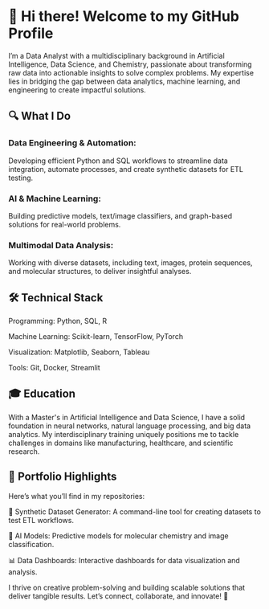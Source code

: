 # 👋 Hi there! Welcome to my GitHub Profile
I’m a Data Analyst with a multidisciplinary background in Artificial Intelligence, Data Science, and Chemistry, passionate about transforming raw data into actionable insights to solve complex problems. My expertise lies in bridging the gap between data analytics, machine learning, and engineering to create impactful solutions.

## 🔍 What I Do
### Data Engineering & Automation: 
Developing efficient Python and SQL workflows to streamline data integration, automate processes, and create synthetic datasets for ETL testing.
### AI & Machine Learning: 
Building predictive models, text/image classifiers, and graph-based solutions for real-world problems.
### Multimodal Data Analysis: 
Working with diverse datasets, including text, images, protein sequences, and molecular structures, to deliver insightful analyses.
## 🛠 Technical Stack
Programming: Python, SQL, R

Machine Learning: Scikit-learn, TensorFlow, PyTorch

Visualization: Matplotlib, Seaborn, Tableau

Tools: Git, Docker, Streamlit
## 🎓 Education
With a Master's in Artificial Intelligence and Data Science, I have a solid foundation in neural networks, natural language processing, and big data analytics. My interdisciplinary training uniquely positions me to tackle challenges in domains like manufacturing, healthcare, and scientific research.

## 🌟 Portfolio Highlights
Here’s what you’ll find in my repositories:

🧪 Synthetic Dataset Generator: A command-line tool for creating datasets to test ETL workflows.

🤖 AI Models: Predictive models for molecular chemistry and image classification.

📊 Data Dashboards: Interactive dashboards for data visualization and analysis.

I thrive on creative problem-solving and building scalable solutions that deliver tangible results. Let’s connect, collaborate, and innovate! 🚀

